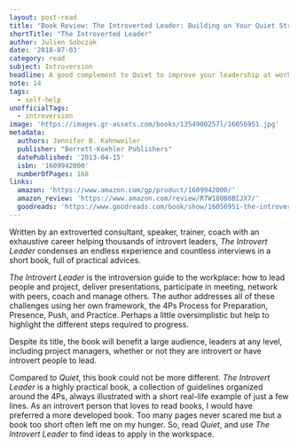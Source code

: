 ```yaml
---
layout: post-read
title: "Book Review: The Introverted Leader: Building on Your Quiet Strength"
shortTitle: "The Introverted Leader"
author: Julien Sobczak
date: '2018-07-03'
category: read
subject: Introversion
headline: A good complement to Quiet to improve your leadership at work
note: 14
tags:
  - self-help
unofficialTags:
  - introversion
image: 'https://images.gr-assets.com/books/1354900257l/16056951.jpg'
metadata:
  authors: Jennifer B. Kahnweiler
  publisher: "Berrett-Koehler Publishers"
  datePublished: '2013-04-15'
  isbn: '1609942000'
  numberOfPages: 168
links:
  amazon: 'https://www.amazon.com/gp/product/1609942000/'
  amazon_review: 'https://www.amazon.com/review/R7W180B8BIJX7/'
  goodreads: 'https://www.goodreads.com/book/show/16056951-the-introverted-leader'
---
```


Written by an extroverted consultant, speaker, trainer, coach with an exhaustive career helping thousands of introvert leaders, *The Introvert Leader* condenses an endless experience and countless interviews in a short book, full of practical advices.

*The Introvert Leader* is the introversion guide to the workplace: how to lead people and project, deliver presentations, participate in meeting, network with peers, coach and manage others. The author addresses all of these challenges using her own framework, the 4Ps Process for Preparation, Presence, Push, and Practice. Perhaps a little oversimplistic but help to highlight the different steps required to progress.

Despite its title, the book will benefit a large audience, leaders at any level, including project managers, whether or not they are introvert or have introvert people to lead.

Compared to *Quiet*, this book could not be more different. *The Introvert Leader* is a highly practical book, a collection of guidelines organized around the 4Ps, always illustrated with a short real-life example of just a few lines. As an introvert person that loves to read books, I would have preferred a more developed book. Too many pages never scared me but a book too short often left me on my hunger. So, read *Quiet*, and use *The Introvert Leader* to find ideas to apply in the workspace.




